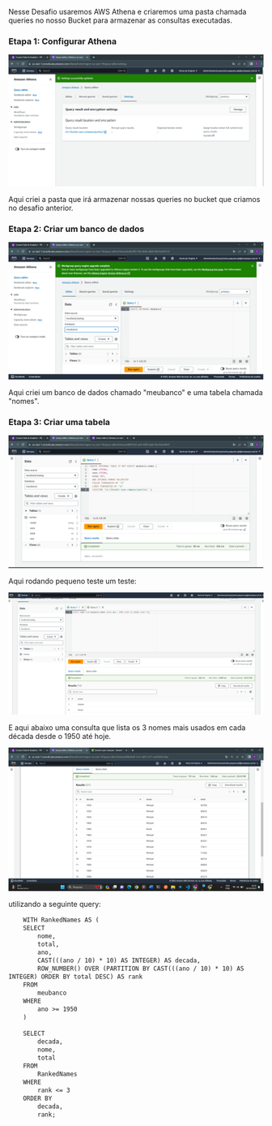 
Nesse Desafio usaremos AWS Athena e criaremos uma pasta chamada queries no nosso Bucket para armazenar as consultas executadas.

### Etapa 1: Configurar Athena

<img src="https://github.com/CarlosRyan07/Programa-Bolsas-CompassUOL/blob/main/Sprint_6/Desafios/Desafio_LAB_AWS_ATHENA/Evidencias/1_CriadaPastaQueries.png" witgh=600>

Aqui criei a pasta que irá armazenar nossas queries no bucket que criamos no desafio anterior.

### Etapa 2: Criar um banco de dados

<img src="https://github.com/CarlosRyan07/Programa-Bolsas-CompassUOL/blob/main/Sprint_6/Desafios/Desafio_LAB_AWS_ATHENA/Evidencias/2_CriadoMeuBanco.png" witgh=600>

Aqui criei um banco de dados chamado "meubanco" e uma tabela chamada "nomes".


### Etapa 3: Criar uma tabela

<img src="https://github.com/CarlosRyan07/Programa-Bolsas-CompassUOL/blob/main/Sprint_6/Desafios/Desafio_LAB_AWS_ATHENA/Evidencias/3_TabelaCriadaAthena.png" witgh=600>

Aqui rodando pequeno teste um teste:

<img src="https://github.com/CarlosRyan07/Programa-Bolsas-CompassUOL/blob/main/Sprint_6/Desafios/Desafio_LAB_AWS_ATHENA/Evidencias/4_QueryRodando.png" witgh=600>

E aqui abaixo uma consulta que lista os 3 nomes mais usados em cada década desde o 1950 até hoje.

<img src="https://github.com/CarlosRyan07/Programa-Bolsas-CompassUOL/blob/main/Sprint_6/Desafios/Desafio_LAB_AWS_ATHENA/Evidencias/5_QueryNomes.png" witgh=600>

utilizando a seguinte query:
    
        WITH RankedNames AS (
        SELECT
            nome,
            total,
            ano,
            CAST(((ano / 10) * 10) AS INTEGER) AS decada,
            ROW_NUMBER() OVER (PARTITION BY CAST(((ano / 10) * 10) AS INTEGER) ORDER BY total DESC) AS rank
        FROM
            meubanco
        WHERE
            ano >= 1950
        )

        SELECT
            decada,
            nome,
            total
        FROM
            RankedNames
        WHERE
            rank <= 3
        ORDER BY
            decada,
            rank;
